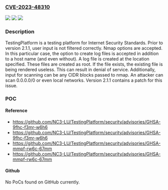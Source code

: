 ### [CVE-2023-48310](https://cve.mitre.org/cgi-bin/cvename.cgi?name=CVE-2023-48310)
![](https://img.shields.io/static/v1?label=Product&message=TestingPlatform&color=blue)
![](https://img.shields.io/static/v1?label=Version&message=%3D%20%3C%202.1.1%20&color=brighgreen)
![](https://img.shields.io/static/v1?label=Vulnerability&message=CWE-20%3A%20Improper%20Input%20Validation&color=brighgreen)

### Description

TestingPlatform is a testing platform for Internet Security Standards. Prior to version 2.1.1, user input is not filtered correctly. Nmap options are accepted. In this particular case, the option to create log files is accepted in addition to a host name (and even without). A log file is created at the location specified. These files are created as root. If the file exists, the existing file is being rendered useless. This can result in denial of service. Additionally, input for scanning can be any CIDR blocks passed to nmap. An attacker can scan 0.0.0.0/0 or even local networks. Version 2.1.1 contains a patch for this issue.

### POC

#### Reference
- https://github.com/NC3-LU/TestingPlatform/security/advisories/GHSA-9fhc-f3mr-w6h6
- https://github.com/NC3-LU/TestingPlatform/security/advisories/GHSA-9fhc-f3mr-w6h6
- https://github.com/NC3-LU/TestingPlatform/security/advisories/GHSA-mmpf-rw6c-67mm
- https://github.com/NC3-LU/TestingPlatform/security/advisories/GHSA-mmpf-rw6c-67mm

#### Github
No PoCs found on GitHub currently.

